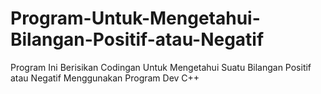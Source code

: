 # Program-Untuk-Mengetahui-Bilangan-Positif-atau-Negatif
Program Ini Berisikan Codingan Untuk Mengetahui Suatu Bilangan Positif atau Negatif
Menggunakan Program Dev C++
